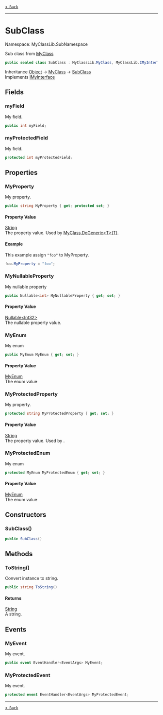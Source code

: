 [`< Back`](./)

---

# SubClass

Namespace: MyClassLib.SubNamespace

Sub class from [MyClass](./myclasslib.myclass)

```csharp
public sealed class SubClass : MyClassLib.MyClass, MyClassLib.IMyInterface
```

Inheritance [Object](https://docs.microsoft.com/en-us/dotnet/api/system.object) → [MyClass](./myclasslib.myclass) → [SubClass](./myclasslib.subnamespace.subclass)<br>
Implements [IMyInterface](./myclasslib.imyinterface)

## Fields

### **myField**

My field.

```csharp
public int myField;
```

### **myProtectedField**

My field.

```csharp
protected int myProtectedField;
```

## Properties

### **MyProperty**

My property.

```csharp
public string MyProperty { get; protected set; }
```

#### Property Value

[String](https://docs.microsoft.com/en-us/dotnet/api/system.string)<br>
The property value. Used by [MyClass.DoGeneric&lt;T&gt;(T)](./myclasslib.myclass#dogenerictt).

#### Example

This example assign `"foo"` to MyProperty.

```csharp
foo.MyProperty = "foo";
```

### **MyNullableProperty**

My nullable property

```csharp
public Nullable<int> MyNullableProperty { get; set; }
```

#### Property Value

[Nullable&lt;Int32&gt;](https://docs.microsoft.com/en-us/dotnet/api/system.nullable-1)<br>
The nullable property value.

### **MyEnum**

My enum

```csharp
public MyEnum MyEnum { get; set; }
```

#### Property Value

[MyEnum](./myclasslib.myenum)<br>
The enum value

### **MyProtectedProperty**

My property.

```csharp
protected string MyProtectedProperty { get; set; }
```

#### Property Value

[String](https://docs.microsoft.com/en-us/dotnet/api/system.string)<br>
The property value. Used by .

### **MyProtectedEnum**

My enum

```csharp
protected MyEnum MyProtectedEnum { get; set; }
```

#### Property Value

[MyEnum](./myclasslib.myenum)<br>
The enum value

## Constructors

### **SubClass()**

```csharp
public SubClass()
```

## Methods

### **ToString()**

Convert instance to string.

```csharp
public string ToString()
```

#### Returns

[String](https://docs.microsoft.com/en-us/dotnet/api/system.string)<br>
A string.

## Events

### **MyEvent**

My event.

```csharp
public event EventHandler<EventArgs> MyEvent;
```

### **MyProtectedEvent**

My event.

```csharp
protected event EventHandler<EventArgs> MyProtectedEvent;
```

---

[`< Back`](./)

